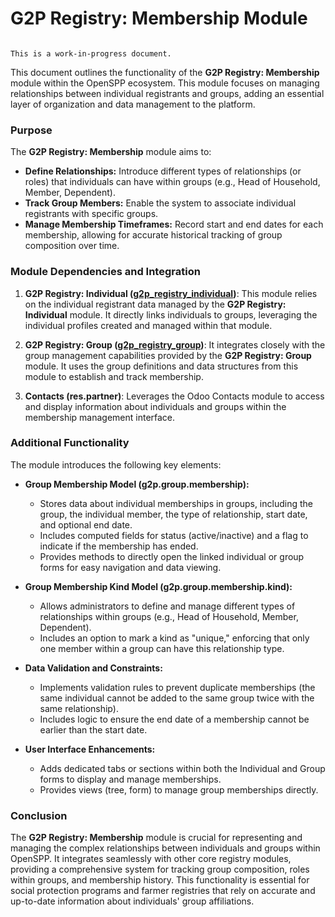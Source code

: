 # G2P Registry: Membership Module

```{warning}

This is a work-in-progress document.
```

This document outlines the functionality of the **G2P Registry: Membership** module within the OpenSPP ecosystem. This module focuses on managing relationships between individual registrants and groups, adding an essential layer of organization and data management to the platform.

### Purpose

The **G2P Registry: Membership** module aims to:

* **Define Relationships:** Introduce different types of relationships (or roles) that individuals can have within groups (e.g., Head of Household, Member, Dependent).
* **Track Group Members:** Enable the system to associate individual registrants with specific groups.
* **Manage Membership Timeframes:**  Record start and end dates for each membership, allowing for accurate historical tracking of group composition over time.

### Module Dependencies and Integration

1. **G2P Registry: Individual ([g2p_registry_individual](g2p_registry_individual))**: This module relies on the individual registrant data managed by the **G2P Registry: Individual** module.  It directly links individuals to groups, leveraging the individual profiles created and managed within that module.

2. **G2P Registry: Group ([g2p_registry_group](g2p_registry_group))**: It integrates closely with the group management capabilities provided by the **G2P Registry: Group** module.  It uses the group definitions and data structures from this module to establish and track membership.

3. **Contacts (res.partner)**: Leverages the Odoo Contacts module to access and display information about individuals and groups within the membership management interface.

### Additional Functionality

The module introduces the following key elements:

* **Group Membership Model (g2p.group.membership):** 
    * Stores data about individual memberships in groups, including the group, the individual member, the type of relationship, start date, and optional end date.
    * Includes computed fields for status (active/inactive) and a flag to indicate if the membership has ended.
    * Provides methods to directly open the linked individual or group forms for easy navigation and data viewing.

* **Group Membership Kind Model (g2p.group.membership.kind):**
    * Allows administrators to define and manage different types of relationships within groups (e.g., Head of Household, Member, Dependent).
    * Includes an option to mark a kind as "unique," enforcing that only one member within a group can have this relationship type. 

* **Data Validation and Constraints:**
    * Implements validation rules to prevent duplicate memberships (the same individual cannot be added to the same group twice with the same relationship).
    * Includes logic to ensure the end date of a membership cannot be earlier than the start date.

* **User Interface Enhancements:**
    * Adds dedicated tabs or sections within both the Individual and Group forms to display and manage memberships. 
    * Provides views (tree, form) to manage group memberships directly.

### Conclusion

The **G2P Registry: Membership** module is crucial for representing and managing the complex relationships between individuals and groups within OpenSPP. It integrates seamlessly with other core registry modules, providing a comprehensive system for tracking group composition, roles within groups, and membership history.  This functionality is essential for social protection programs and farmer registries that rely on accurate and up-to-date information about individuals' group affiliations. 
